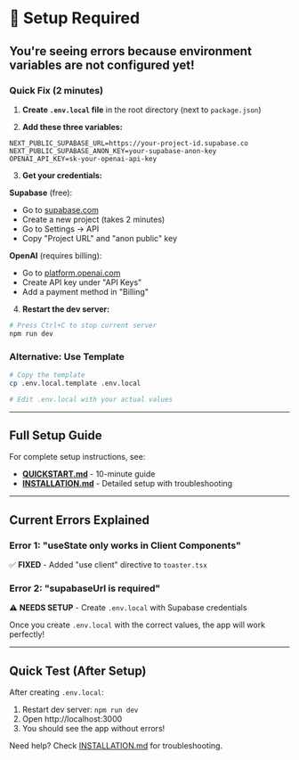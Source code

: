 # 🚨 Setup Required

## You're seeing errors because environment variables are not configured yet!

### Quick Fix (2 minutes)

1. **Create `.env.local` file** in the root directory (next to `package.json`)

2. **Add these three variables:**

```env
NEXT_PUBLIC_SUPABASE_URL=https://your-project-id.supabase.co
NEXT_PUBLIC_SUPABASE_ANON_KEY=your-supabase-anon-key
OPENAI_API_KEY=sk-your-openai-api-key
```

3. **Get your credentials:**

**Supabase** (free):
- Go to [supabase.com](https://supabase.com)
- Create a new project (takes 2 minutes)
- Go to Settings → API
- Copy "Project URL" and "anon public" key

**OpenAI** (requires billing):
- Go to [platform.openai.com](https://platform.openai.com)
- Create API key under "API Keys"
- Add a payment method in "Billing"

4. **Restart the dev server:**
```bash
# Press Ctrl+C to stop current server
npm run dev
```

### Alternative: Use Template

```bash
# Copy the template
cp .env.local.template .env.local

# Edit .env.local with your actual values
```

---

## Full Setup Guide

For complete setup instructions, see:
- **[QUICKSTART.md](./QUICKSTART.md)** - 10-minute guide
- **[INSTALLATION.md](./INSTALLATION.md)** - Detailed setup with troubleshooting

---

## Current Errors Explained

### Error 1: "useState only works in Client Components"
✅ **FIXED** - Added "use client" directive to `toaster.tsx`

### Error 2: "supabaseUrl is required"
⚠️ **NEEDS SETUP** - Create `.env.local` with Supabase credentials

Once you create `.env.local` with the correct values, the app will work perfectly!

---

## Quick Test (After Setup)

After creating `.env.local`:

1. Restart dev server: `npm run dev`
2. Open http://localhost:3000
3. You should see the app without errors!

Need help? Check [INSTALLATION.md](./INSTALLATION.md) for troubleshooting.
